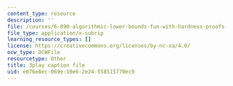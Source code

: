 ```yaml
---
content_type: resource
description: ''
file: /courses/6-890-algorithmic-lower-bounds-fun-with-hardness-proofs-fall-2014/e076e8ec069e10e62e24558515770ec9_607359.srt
file_type: application/x-subrip
learning_resource_types: []
license: https://creativecommons.org/licenses/by-nc-sa/4.0/
ocw_type: OCWFile
resourcetype: Other
title: 3play caption file
uid: e076e8ec-069e-10e6-2e24-558515770ec9
---
```

